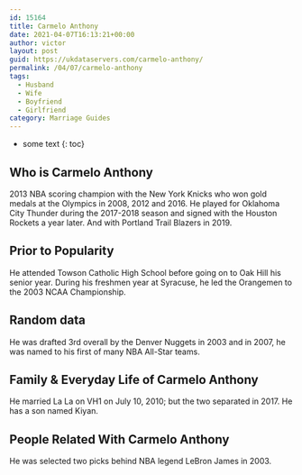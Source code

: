 ```yaml
---
id: 15164
title: Carmelo Anthony
date: 2021-04-07T16:13:21+00:00
author: victor
layout: post
guid: https://ukdataservers.com/carmelo-anthony/
permalink: /04/07/carmelo-anthony
tags:
  - Husband
  - Wife
  - Boyfriend
  - Girlfriend
category: Marriage Guides
---
```


* some text
{: toc}


## Who is Carmelo Anthony



2013 NBA scoring champion with the New York Knicks who won gold medals at the Olympics in 2008, 2012 and 2016. He played for Oklahoma City Thunder during the 2017-2018 season and signed with the Houston Rockets a year later. And with Portland Trail Blazers in 2019.

                
                
                
## Prior to Popularity



He attended Towson Catholic High School before going on to Oak Hill his senior year. During his freshmen year at Syracuse, he led the Orangemen to the 2003 NCAA Championship. 

                
                
                
## Random data



He was drafted 3rd overall by the Denver Nuggets in 2003 and in 2007, he was named to his first of many NBA All-Star teams.  

                
                
                
## Family & Everyday Life of Carmelo Anthony



He married La La on VH1 on July 10, 2010; but the two separated in 2017. He has a son named Kiyan.  

                
                
                
## People Related With Carmelo Anthony



He was selected two picks behind NBA legend LeBron James in 2003. 

                
              
            
          
          
          